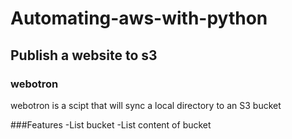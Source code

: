 # Automating-aws-with-python
## Publish a website to s3
### webotron
webotron is a scipt that will sync a local directory to an S3 bucket

###Features
-List bucket
-List content of bucket
